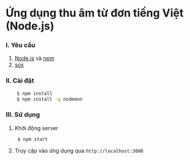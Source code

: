 Ứng dụng thu âm từ đơn tiếng Việt (Node.js)
=========================

### I. Yêu cầu

1. [Node.js](https://nodejs.org) và [npm](https://www.npmjs.com/)
2. [sox](http://sox.sourceforge.net/)

### II. Cài đặt

```bash
    $ npm install
    $ npm install -g nodemon
```

### III. Sử dụng

1. Khởi động server

        $ npm start

2. Truy cập vào ứng dụng qua `http://localhost:3000`
